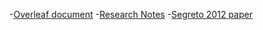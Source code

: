  -[Overleaf document](https://www.overleaf.com/read/vpkvkgpfqwst)
 -[Research Notes](https://docs.google.com/document/d/1k-8OMUld0fGFGO-Om6wp_pJkQwOL-QxgrfYoKsZIPF4/edit)
 -[Segreto 2012 paper](https://arxiv.org/pdf/1110.6370.pdf)
